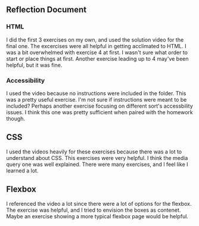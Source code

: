 ## Reflection Document

### HTML

I did the first 3 exercises on my own, and used the solution video for the final one.
The excercises were all helpful in getting acclimated to HTML.
I was a bit overwhelmed with exercise 4 at first. I wasn't sure what order to start or
place things at first.
Another exercise leading up to 4 may've been helpful, but it was fine.

### Accessibility

I used the video because no instructions were included in the folder.
This was a pretty useful exercise.
I'm not sure if instructions were meant to be included?
Perhaps another exercise focusing on different sort's accessbility issues. I think this
one was pretty sufficient when paired with the homework though.

## CSS

I used the videos heavily for these exercises because there was a lot to understand about CSS.
This exercises were very helpful. I think the media query one was well explained.
There were many exercises, and I feel like I learned a lot.

## Flexbox

I referenced the video a lot since there were a lot of options for the flexbox.
The exercise was helpful, and I tried to envision the boxes as contenet.
Maybe an exercise showing a more typical flexbox page would be helpful.
